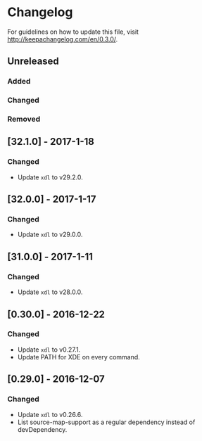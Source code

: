 # Changelog

For guidelines on how to update this file, visit http://keepachangelog.com/en/0.3.0/.

## Unreleased

### Added

### Changed

### Removed

## [32.1.0] - 2017-1-18

### Changed

* Update `xdl` to v29.2.0.

## [32.0.0] - 2017-1-17

### Changed

* Update `xdl` to v29.0.0.

## [31.0.0] - 2017-1-11

### Changed

* Update `xdl` to v28.0.0.

## [0.30.0] - 2016-12-22

### Changed

* Update `xdl` to v0.27.1.
* Update PATH for XDE on every command.

## [0.29.0] - 2016-12-07

### Changed

* Update `xdl` to v0.26.6.
* List source-map-support as a regular dependency instead of devDependency.
